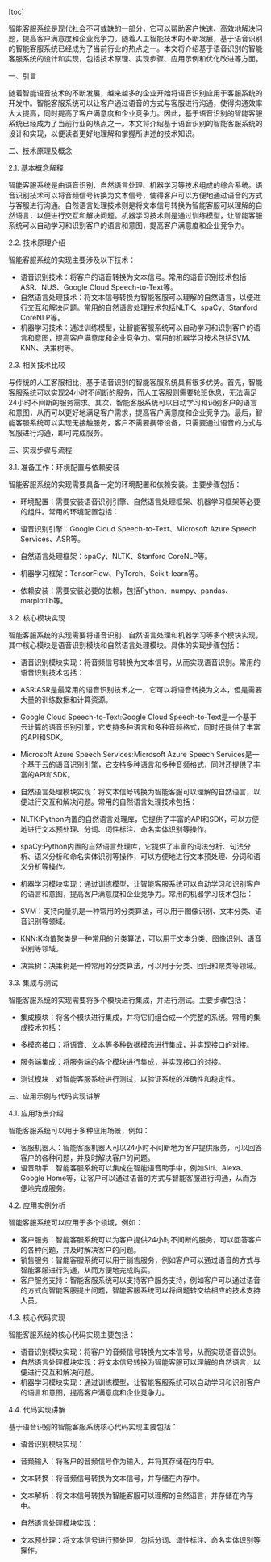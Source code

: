 
[toc]                    
                
                
智能客服系统是现代社会不可或缺的一部分，它可以帮助客户快速、高效地解决问题，提高客户满意度和企业竞争力。随着人工智能技术的不断发展，基于语音识别的智能客服系统已经成为了当前行业的热点之一。本文将介绍基于语音识别的智能客服系统的设计和实现，包括技术原理、实现步骤、应用示例和优化改进等方面。

一、引言

随着智能语音技术的不断发展，越来越多的企业开始将语音识别应用于客服系统的开发中。智能客服系统可以让客户通过语音的方式与客服进行沟通，使得沟通效率大大提高，同时提高了客户满意度和企业竞争力。因此，基于语音识别的智能客服系统已经成为了当前行业的热点之一。本文将介绍基于语音识别的智能客服系统的设计和实现，以便读者更好地理解和掌握所讲述的技术知识。

二、技术原理及概念

2.1. 基本概念解释

智能客服系统是由语音识别、自然语言处理、机器学习等技术组成的综合系统。语音识别技术可以将音频信号转换为文本信号，使得客户可以方便地通过语音的方式与客服进行沟通。自然语言处理技术则是将文本信号转换为智能客服可以理解的自然语言，以便进行交互和解决问题。机器学习技术则是通过训练模型，让智能客服系统可以自动学习和识别客户的语言和意图，提高客户满意度和企业竞争力。

2.2. 技术原理介绍

智能客服系统的实现主要涉及以下技术：

- 语音识别技术：将客户的语音转换为文本信号。常用的语音识别技术包括ASR、NUS、Google Cloud Speech-to-Text等。
- 自然语言处理技术：将文本信号转换为智能客服可以理解的自然语言，以便进行交互和解决问题。常用的自然语言处理技术包括NLTK、spaCy、Stanford CoreNLP等。
- 机器学习技术：通过训练模型，让智能客服系统可以自动学习和识别客户的语言和意图，提高客户满意度和企业竞争力。常用的机器学习技术包括SVM、KNN、决策树等。

2.3. 相关技术比较

与传统的人工客服相比，基于语音识别的智能客服系统具有很多优势。首先，智能客服系统可以实现24小时不间断的服务，而人工客服则需要轮班休息，无法满足24小时不间断的服务需求。其次，智能客服系统可以自动学习和识别客户的语言和意图，从而可以更好地满足客户需求，提高客户满意度和企业竞争力。最后，智能客服系统可以实现无接触服务，客户不需要携带设备，只需要通过语音的方式与客服进行沟通，即可完成服务。

三、实现步骤与流程

3.1. 准备工作：环境配置与依赖安装

智能客服系统的实现需要具备一定的环境配置和依赖安装。主要步骤包括：

- 环境配置：需要安装语音识别引擎、自然语言处理框架、机器学习框架等必要的组件。常用的环境配置包括：

- 语音识别引擎：Google Cloud Speech-to-Text、Microsoft Azure Speech Services、ASR等。
- 自然语言处理框架：spaCy、NLTK、Stanford CoreNLP等。
- 机器学习框架：TensorFlow、PyTorch、Scikit-learn等。

- 依赖安装：需要安装必要的依赖，包括Python、numpy、pandas、matplotlib等。

3.2. 核心模块实现

智能客服系统的实现需要将语音识别、自然语言处理和机器学习等多个模块实现，其中核心模块是语音识别模块和自然语言处理模块。具体的实现步骤包括：

- 语音识别模块实现：将音频信号转换为文本信号，从而实现语音识别。常用的语音识别技术包括：

- ASR:ASR是最常用的语音识别技术之一，它可以将语音转换为文本，但是需要大量的训练数据和计算资源。
- Google Cloud Speech-to-Text:Google Cloud Speech-to-Text是一个基于云计算的语音识别引擎，它支持多种语言和多种音频格式，同时还提供了丰富的API和SDK。
- Microsoft Azure Speech Services:Microsoft Azure Speech Services是一个基于云的语音识别引擎，它支持多种语言和多种音频格式，同时还提供了丰富的API和SDK。

- 自然语言处理模块实现：将文本信号转换为智能客服可以理解的自然语言，以便进行交互和解决问题。常用的自然语言处理技术包括：

- NLTK:Python内置的自然语言处理库，它提供了丰富的API和SDK，可以方便地进行文本预处理、分词、词性标注、命名实体识别等操作。
- spaCy:Python内置的自然语言处理库，它提供了丰富的词法分析、句法分析、语义分析和命名实体识别等操作，可以方便地进行文本预处理、分词和语义分析等操作。

- 机器学习模块实现：通过训练模型，让智能客服系统可以自动学习和识别客户的语言和意图，提高客户满意度和企业竞争力。常用的机器学习技术包括：

- SVM：支持向量机是一种常用的分类算法，可以用于图像识别、文本分类、语音识别等领域。
- KNN:K均值聚类是一种常用的分类算法，可以用于文本分类、图像识别、语音识别等领域。

- 决策树：决策树是一种常用的分类算法，可以用于分类、回归和聚类等领域。

3.3. 集成与测试

智能客服系统的实现需要将多个模块进行集成，并进行测试。主要步骤包括：

- 集成模块：将各个模块进行集成，并将它们组合成一个完整的系统。常用的集成技术包括：

- 多模态接口：将语音、文本等多种数据模态进行集成，并实现接口的对接。
- 服务端集成：将服务端的各个模块进行集成，并实现接口的对接。
- 测试模块：对智能客服系统进行测试，以验证系统的准确性和稳定性。

三、应用示例与代码实现讲解

4.1. 应用场景介绍

智能客服系统可以用于多种应用场景，例如：

- 客服机器人：智能客服机器人可以24小时不间断地为客户提供服务，可以回答客户的各种问题，并及时解决客户的问题。
- 语音助手：智能客服系统可以集成在智能语音助手中，例如Siri、Alexa、Google Home等，让客户可以通过语音的方式与智能客服进行沟通，从而方便地完成服务。

4.2. 应用实例分析

智能客服系统可以应用于多个领域，例如：

- 客户服务：智能客服系统可以为客户提供24小时不间断的服务，可以回答客户的各种问题，并及时解决客户的问题。
- 销售服务：智能客服系统可以用于销售服务，例如客户可以通过语音的方式与智能客服进行沟通，从而方便地完成购买。
- 客户服务支持：智能客服系统可以支持客户服务支持，例如客户可以通过语音的方式向智能客服提出问题，智能客服系统可以将问题转交给相应的技术支持人员。

4.3. 核心代码实现

智能客服系统的核心代码实现主要包括：

- 语音识别模块实现：将客户的音频信号转换为文本信号，从而实现语音识别。
- 自然语言处理模块实现：将文本信号转换为智能客服可以理解的自然语言，以便进行交互和解决问题。
- 机器学习模块实现：通过训练模型，让智能客服系统可以自动学习和识别客户的语言和意图，提高客户满意度和企业竞争力。

4.4. 代码实现讲解

基于语音识别的智能客服系统核心代码实现主要包括：

- 语音识别模块实现：

- 音频输入：将客户的音频信号作为输入，并将其存储在内存中。
- 文本转换：将音频信号转换为文本信号，并存储在内存中。
- 文本解析：将文本信号转换为智能客服可以理解的自然语言，并存储在内存中。
- 自然语言处理模块实现：

- 文本预处理：将文本信号进行预处理，包括分词、词性标注、命名实体识别等操作。

